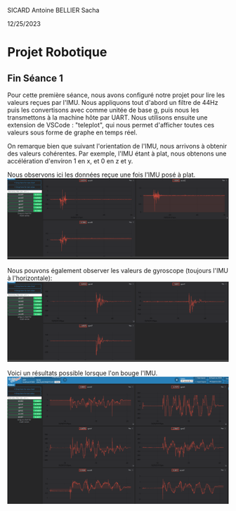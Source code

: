 SICARD Antoine
BELLIER Sacha

12/25/2023

# Projet Robotique

## Fin Séance 1

Pour cette première séance, nous avons configuré notre projet pour lire les valeurs reçues par l'IMU. Nous appliquons tout d'abord un filtre de 44Hz puis les convertisons avec comme unitée de base g, puis nous les transmettons à la machine hôte par UART. Nous utilisons ensuite une extension de VSCode : "teleplot", qui nous permet d'afficher toutes ces valeurs sous forme de graphe en temps réel.

On remarque bien que suivant l'orientation de l'IMU, nous arrivons à obtenir des valeurs cohérentes. Par exemple, l'IMU étant à plat, nous obtenons une accélération d'environ 1 en x, et 0 en z et y.

Nous observons ici les données reçue une fois l'IMU posé à plat.
![acceleration_horizontale](re-beau/Rapport/acceleration_horizontale.png)

Nous pouvons également observer les valeurs de gyroscope (toujours l'IMU à l'horizontale):
![gyroscope_horizontale](re-beau/Rapport/gyroscope_horizontale.png)

Voici un résultats possible lorsque l'on bouge l'IMU.
![random](re-beau/Rapport/random.png)
